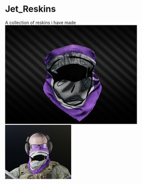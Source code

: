 # Jet_Reskins
A collection of reskins i have made
![Facemask](https://github.com/JUGADOR123/Jet_Reskins/blob/main/images/facemask.png)
![Face](https://github.com/JUGADOR123/Jet_Reskins/blob/main/images/face.png)
